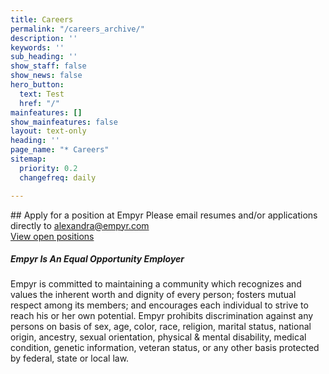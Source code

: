 ```yaml
---
title: Careers
permalink: "/careers_archive/"
description: ''
keywords: ''
sub_heading: ''
show_staff: false
show_news: false
hero_button:
  text: Test
  href: "/"
mainfeatures: []
show_mainfeatures: false
layout: text-only
heading: ''
page_name: "* Careers"
sitemap:
  priority: 0.2
  changefreq: daily

---
```

<div class="pt-4 pt-md-3"></div>
## Apply for a position at Empyr
Please email resumes and/or applications directly to <a href="mailto:alexandra@empyr.com">alexandra@empyr.com</a>

<div class="pb-2 d-flex flex-column flex-md-row aos-init aos-animate" data-aos="basic" data-aos-delay="250">
       <a href="http://empyr.site/careers" target="_blank" class="btn btn-primary mb-2 primary text-white shadow-none">View open positions</a>
      </div>

##### Empyr Is An Equal Opportunity Employer
<p class="small font-weight-400">
Empyr is committed to maintaining a community which recognizes and values the inherent worth and dignity of every person; fosters mutual respect among its members; and encourages each individual to strive to reach his or her own potential. Empyr prohibits discrimination against any persons on basis of sex, age, color, race, religion, marital status, national origin, ancestry, sexual orientation, physical & mental disability, medical condition, genetic information, veteran status, or any other basis protected by federal, state or local law.
</p>